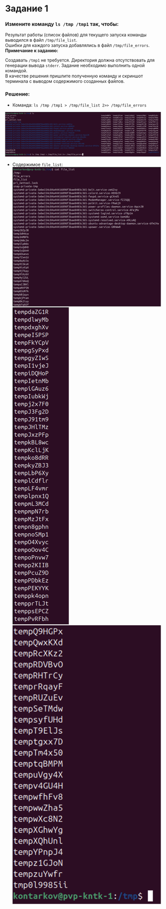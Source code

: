 # Задание 1
### Измените команду `ls /tmp /tmp1` так, чтобы:

Результат работы (список файлов) для текущего запуска команды выводился в файл `/tmp/file_list`.  
Ошибки для каждого запуска добавлялись в файл `/tmp/file_errors`.  
__Примечание к заданию:__

Создавать `/tmp1` не требуется. Директория должна отсутствовать для генерации вывода `stderr`.
Задание необходимо выполнить одной командой.  
В качестве решения пришлите полученную команду и скриншот терминала с выводом содержимого созданных файлов.  

### Решение:
* Команда: `ls /tmp /tmp1 > /tmp/file_list 2>> /tmp/file_errors`  

![Команда ls](./images/1_1.png)  

* Содержимое `file_list`:  
![file_list_1](./images/1_2.png)  
![file_list_2](./images/1_3.png)  
![file_list_3](./images/1_4.png)  

